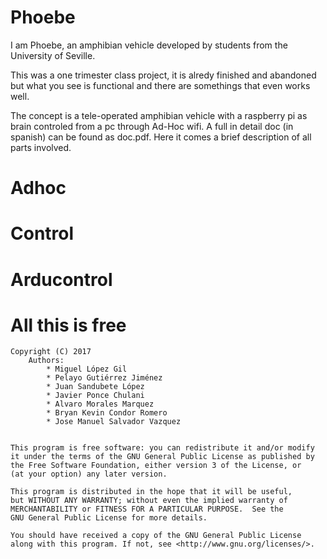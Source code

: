 # Phoebe
I am Phoebe, an amphibian vehicle developed by students from the University of Seville.

This was a one trimester class project, it is alredy finished and abandoned but what you see is functional and there are somethings that even works well.

The concept is a tele-operated amphibian vehicle with a raspberry pi as brain controled from a pc through Ad-Hoc wifi.
A full in detail doc (in spanish) can be found as doc.pdf. Here it comes a brief description of all parts involved.

# Adhoc

# Control

# Arducontrol

# All this is free



    Copyright (C) 2017
        Authors:
            * Miguel López Gil
            * Pelayo Gutiérrez Jiménez
            * Juan Sandubete López
            * Javier Ponce Chulani
            * Alvaro Morales Marquez
            * Bryan Kevin Condor Romero
            * Jose Manuel Salvador Vazquez
            
               
    This program is free software: you can redistribute it and/or modify
    it under the terms of the GNU General Public License as published by
    the Free Software Foundation, either version 3 of the License, or
    (at your option) any later version.

    This program is distributed in the hope that it will be useful,
    but WITHOUT ANY WARRANTY; without even the implied warranty of
    MERCHANTABILITY or FITNESS FOR A PARTICULAR PURPOSE.  See the
    GNU General Public License for more details.

    You should have received a copy of the GNU General Public License
    along with this program. If not, see <http://www.gnu.org/licenses/>.
